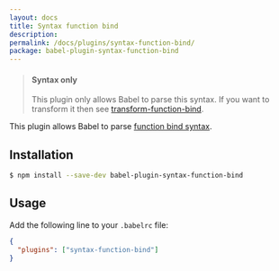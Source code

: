 ```yaml
---
layout: docs
title: Syntax function bind
description:
permalink: /docs/plugins/syntax-function-bind/
package: babel-plugin-syntax-function-bind
---
```


<blockquote class="babel-callout babel-callout-info">
  <h4>Syntax only</h4>
  <p>
    This plugin only allows Babel to parse this syntax. If you want to transform it then
    see <a href="/docs/plugins/transform-function-bind">transform-function-bind</a>.
  </p>
</blockquote>

This plugin allows Babel to parse [function bind syntax](https://github.com/zenparsing/es-function-bind).

## Installation

```sh
$ npm install --save-dev babel-plugin-syntax-function-bind
```

## Usage

Add the following line to your `.babelrc` file:

```json
{
  "plugins": ["syntax-function-bind"]
}
```
